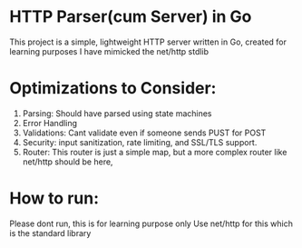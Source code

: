 # HTTP Parser(cum Server) in Go

This project is a simple, lightweight HTTP server written in Go, created for learning purposes
I have mimicked the net/http stdlib

# Optimizations to Consider:

1. Parsing: Should have parsed using state machines
2. Error Handling
3. Validations: Cant validate even if someone sends PUST for POST
4. Security: input sanitization, rate limiting, and SSL/TLS support.
5. Router: This router is just a simple map, but a more complex router like net/http should be here,

# How to run:

Please dont run, this is for learning purpose only
Use net/http for this which is the standard library
